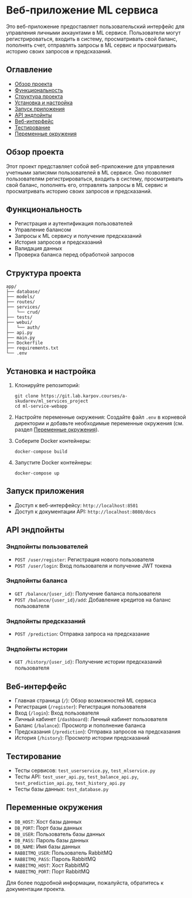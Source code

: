 # Веб-приложение ML сервиса

Это веб-приложение предоставляет пользовательский интерфейс для управления личными аккаунтами в ML сервисе. Пользователи могут регистрироваться, входить в систему, просматривать свой баланс, пополнять счет, отправлять запросы в ML сервис и просматривать историю своих запросов и предсказаний.

## Оглавление

- [Обзор проекта](#обзор-проекта)
- [Функциональность](#функциональность)
- [Структура проекта](#структура-проекта)
- [Установка и настройка](#установка-и-настройка)
- [Запуск приложения](#запуск-приложения)
- [API эндпойнты](#api-эндпойнты)
- [Веб-интерфейс](#веб-интерфейс)
- [Тестирование](#тестирование)
- [Переменные окружения](#переменные-окружения)

## Обзор проекта

Этот проект представляет собой веб-приложение для управления учетными записями пользователей в ML сервисе. Оно позволяет пользователям регистрироваться, входить в систему, просматривать свой баланс, пополнять его, отправлять запросы в ML сервис и просматривать историю своих запросов и предсказаний.

## Функциональность

- Регистрация и аутентификация пользователей
- Управление балансом
- Запросы к ML сервису и получение предсказаний
- История запросов и предсказаний
- Валидация данных
- Проверка баланса перед обработкой запросов

## Структура проекта

```
app/
├── database/
├── models/
├── routes/
├── services/
│   └── crud/
├── tests/
├── webui/
│   └── auth/
├── api.py
├── main.py
├── Dockerfile
├── requirements.txt
└── .env
```

## Установка и настройка

1. Клонируйте репозиторий:
   ```
   git clone https://git.lab.karpov.courses/a-skudarev/ml_services_project
   cd ml-service-webapp
   ```

2. Настройте переменные окружения:
   Создайте файл `.env` в корневой директории и добавьте необходимые переменные окружения (см. раздел [Переменные окружения](#переменные-окружения)).

3. Соберите Docker контейнеры:
   ```
   docker-compose build
   ```

4. Запустите Docker контейнеры:
   ```
   docker-compose up
   ```

## Запуск приложения

- Доступ к веб-интерфейсу: `http://localhost:8501`
- Доступ к документации API: `http://localhost:8080/docs`

## API эндпойнты

### Эндпойнты пользователей
- `POST /user/register`: Регистрация нового пользователя
- `POST /user/login`: Вход пользователя и получение JWT токена

### Эндпойнты баланса
- `GET /balance/{user_id}`: Получение баланса пользователя
- `POST /balance/{user_id}/add`: Добавление кредитов на баланс пользователя

### Эндпойнты предсказаний
- `POST /prediction`: Отправка запроса на предсказание

### Эндпойнты истории
- `GET /history/{user_id}`: Получение истории предсказаний пользователя

## Веб-интерфейс

- Главная страница (`/`): Обзор возможностей ML сервиса
- Регистрация (`/register`): Регистрация пользователя
- Вход (`/login`): Вход пользователя
- Личный кабинет (`/dashboard`): Личный кабинет пользователя
- Баланс (`/balance`): Просмотр и пополнение баланса
- Предсказания (`/prediction`): Отправка запросов на предсказания
- История (`/history`): Просмотр истории предсказаний

## Тестирование

- Тесты сервисов: `test_userservice.py`, `test_mlservice.py`
- Тесты API: `test_user_api.py`, `test_balance_api.py`, `test_prediction_api.py`, `test_history_api.py`
- Тесты базы данных: `test_database.py`

## Переменные окружения

- `DB_HOST`: Хост базы данных
- `DB_PORT`: Порт базы данных
- `DB_USER`: Пользователь базы данных
- `DB_PASS`: Пароль базы данных
- `DB_NAME`: Имя базы данных
- `RABBITMQ_USER`: Пользователь RabbitMQ
- `RABBITMQ_PASS`: Пароль RabbitMQ
- `RABBITMQ_HOST`: Хост RabbitMQ
- `RABBITMQ_PORT`: Порт RabbitMQ

Для более подробной информации, пожалуйста, обратитесь к документации проекта.

